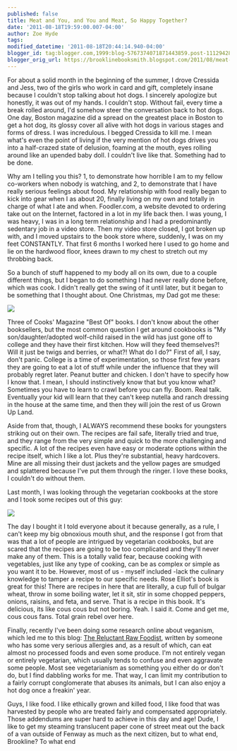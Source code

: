 ```yaml
---
published: false
title: Meat and You, and You and Meat, So Happy Together?
date: '2011-08-18T19:59:00.007-04:00'
author: Zoe Hyde
tags:
modified_datetime: '2011-08-18T20:44:14.940-04:00'
blogger_id: tag:blogger.com,1999:blog-5767374071871443859.post-1112942822459183089
blogger_orig_url: https://brooklinebooksmith.blogspot.com/2011/08/meat-and-you-and-you-and-meat-so-happy.html
---
```

For about a solid month in the beginning of the summer, I drove Cressida and Jess, two of the girls who work in card and gift, completely insane because I couldn't stop talking about hot dogs. I sincerely apologize but honestly, it was out of my hands. I couldn't stop. Without fail, every time a break rolled around, I'd somehow steer the conversation back to hot dogs. One day, Boston magazine did a spread on the greatest place in Boston to get a hot dog, its glossy cover all alive with hot dogs in various stages and forms of dress. I was incredulous. I begged Cressida to kill me. I mean what's even the point of living if the very mention of hot dogs drives you into a half-crazed state of delusion, foaming at the mouth, eyes rolling around like an upended baby doll. I couldn't live like that. Something had to be done.

Why am I telling you this? 1, to demonstrate how horrible I am to my fellow co-workers when nobody is watching, and 2, to demonstrate that I have really serious feelings about food. My relationship with food really began to kick into gear when I as about 20, finally living on my own and totally in charge of what I ate and when. Foodler.com, a website devoted to ordering take out on the Internet, factored in a lot in my life back then. I was young, I was heavy, I was in a long term relationship and I had a predominantly sedentary job in a video store. Then my video store closed, I got broken up with, and I moved upstairs to the book store where, suddenly, I was on my feet CONSTANTLY. That first 6 months I worked here I used to go home and lie on the hardwood floor, knees drawn to my chest to stretch out my throbbing back.

So a bunch of stuff happened to my body all on its own, due to a couple different things, but I began to do something I had never really done before, which was cook. I didn't really get the swing of it until later, but it began to be something that I thought about. One Christmas, my Dad got me these:

![](https://img.photobucket.com/albums/v373/Nuhbrans/cookery.jpg)

Three of Cooks' Magazine "Best Of" books. I don't know about the other booksellers, but the most common question I get around cookbooks is "My son/daughter/adopted wolf-child raised in the wild has just gone off to college and they have their first kitchen. How will they feed themselves?! Will it just be twigs and berries, or what?! What do I do?" First of all, I say, don't panic. College is a time of experimentation, so those first few years they are going to eat a lot of stuff while under the influence that they will probably regret later. Peanut butter and chicken. I don't have to specify how I know that. I mean, I should instinctively know that but you know what? Sometimes you have to learn to crawl before you can fly. Boom. Real talk. Eventually your kid will learn that they can't keep nutella and ranch dressing in the house at the same time, and then they will join the rest of us Grown Up Land.

Aside from that, though, I ALWAYS recommend these books for youngsters striking out on their own. The recipes are fail safe, literally tried and true, and they range from the very simple and quick to the more challenging and specific. A lot of the recipes even have easy or moderate options within the recipe itself, which I like a lot. Plus they're substantial, heavy hardcovers. Mine are all missing their dust jackets and the yellow pages are smudged and splattered because I've put them through the ringer. I love these books, I couldn't do without them.

Last month, I was looking through the vegetarian cookbooks at the store and I took some recipes out of this guy:

![](https://ecx.images-amazon.com/images/I/51FzE6k-l0L._SL500_AA300_.jpg)

The day I bought it I told everyone about it because generally, as a rule, I can't keep my big obnoxious mouth shut, and the response I got from that was that a lot of people are intrigued by vegetarian cookbooks, but are scared that the recipes are going to be too complicated and they'll never make any of them. This is a totally valid fear, because cooking with vegetables, just like any type of cooking, can be as complex or simple as you want it to be. However, most of us - myself included -lack the culinary knowledge to tamper a recipe to our specific needs. Rose Elliot's book is great for this! There are recipes in here that are literally, a cup full of bulgar wheat, throw in some boiling water, let it sit, stir in some chopped peppers, onions, raisins, and feta, and serve. That is a recipe in this book. It's delicious, its like cous cous but not boring. Yeah. I said it. Come and get me, cous cous fans. Total grain rebel over here.

Finally, recently I've been doing some research online about veganism, which led me to this blog: [The Reluctant Raw Foodist](https://ecx.images-amazon.com/images/I/51FzE6k-l0L._SL500_AA300_.jpg), written by someone who has some very serious allergies and, as a result of which, can eat almost no processed foods and even some produce. I'm not entirely vegan or entirely vegetarian, which usually tends to confuse and even aggravate some people. Most see vegetarianism as something you either do or don't do, but I find dabbling works for me. That way, I can limit my contribution to a fairly corrupt conglomerate that abuses its animals, but I can also enjoy a hot dog once a freakin' year.

Guys, I like food. I like ethically grown and killed food, I like food that was harvested by people who are treated fairly and compensated appropriately. Those addendums are super hard to achieve in this day and age! Dude, I like to get my steaming translucent paper cone of street meat out the back of a van outside of Fenway as much as the next citizen, but to what end, Brookline? To what end